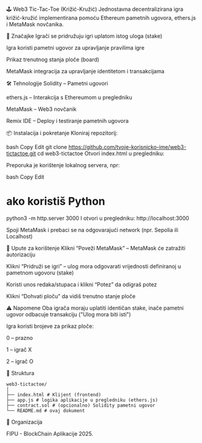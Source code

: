 🕹️ Web3 Tic-Tac-Toe (Križić-Kružić)
Jednostavna decentralizirana igra križić-kružić implementirana pomoću Ethereum pametnih ugovora, ethers.js i MetaMask novčanika.

🚀 Značajke
Igrači se pridružuju igri uplatom istog uloga (stake)

Igra koristi pametni ugovor za upravljanje pravilima igre

Prikaz trenutnog stanja ploče (board)

MetaMask integracija za upravljanje identitetom i transakcijama

🛠️ Tehnologije
Solidity – Pametni ugovori

ethers.js – Interakcija s Ethereumom u pregledniku

MetaMask – Web3 novčanik

Remix IDE – Deploy i testiranje pametnih ugovora

📦 Instalacija i pokretanje
Kloniraj repozitorij:

bash
Copy
Edit
git clone https://github.com/tvoje-korisnicko-ime/web3-tictactoe.git
cd web3-tictactoe
Otvori index.html u pregledniku:

Preporuka je korištenje lokalnog servera, npr:

bash
Copy
Edit

# ako koristiš Python

python3 -m http.server 3000
I otvori u pregledniku: http://localhost:3000

Spoji MetaMask i prebaci se na odgovarajući network (npr. Sepolia ili Localhost)

📄 Upute za korištenje
Klikni “Poveži MetaMask” – MetaMask će zatražiti autorizaciju

Klikni “Pridruži se igri” – ulog mora odgovarati vrijednosti definiranoj u pametnom ugovoru (stake)

Koristi unos redaka/stupaca i klikni “Potez” da odigraš potez

Klikni “Dohvati ploču” da vidiš trenutno stanje ploče

⚠️ Napomene
Oba igrača moraju uplatiti identičan stake, inače pametni ugovor odbacuje transakciju ("Ulog mora biti isti")

Igra koristi brojeve za prikaz ploče:

0 – prazno

1 – igrač X

2 – igrač O

📁 Struktura

```
web3-tictactoe/
│
├── index.html # Klijent (frontend)
├── app.js # logika aplikacije u pregledniku (ethers.js)
├── contract.sol # (opcionalno) Solidity pametni ugovor
└── README.md # ovaj dokument
```

📜 Organizacija

FIPU - BlockChain Aplikacije 2025.
